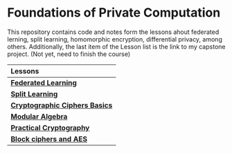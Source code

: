 # Foundations of Private Computation

This repository contains code and notes form the lessons ahout federated lerning, split learning, homomorphic encryption, differential privacy, among others.
Additionally, the last item of the Lesson list is the link to my capstone project. (Not yet, need to finish the course)

| Lessons |
|:-------|
|[**Federated Learning**](https://github.com/gonzalo-munillag/Private_AI_OpenMined/tree/main/Foundations_of_Private_Computation/Federated_Learning)|  
|[**Split Learning**](https://github.com/gonzalo-munillag/Private_AI_OpenMined/tree/main/Foundations_of_Private_Computation/Split_Learning)|  
|[**Cryptographic Ciphers Basics**](https://github.com/gonzalo-munillag/Private_AI_OpenMined/tree/main/Foundations_of_Private_Computation/Cryptography_cipher_basics)|
|[**Modular Algebra**](https://github.com/gonzalo-munillag/Private_AI_OpenMined/tree/main/Foundations_of_Private_Computation/Modular_algebra)|
|[**Practical Cryptography**](https://github.com/gonzalo-munillag/Private_AI_OpenMined/tree/main/Foundations_of_Private_Computation/Practical%20cryptography)|
|[**Block ciphers and AES**](https://github.com/gonzalo-munillag/Private_AI_OpenMined/tree/main/Foundations_of_Private_Computation/Block_ciphers_and_AES)|
